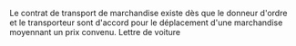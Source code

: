 Le contrat de transport de marchandise existe dès que le donneur d'ordre et le transporteur sont d'accord pour le
déplacement d'une marchandise moyennant un prix convenu.
Lettre de voiture